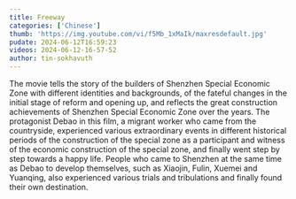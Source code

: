 ```yaml
---
title: Freeway
categories: ['Chinese']
thumb: 'https://img.youtube.com/vi/f5Mb_1xMaIk/maxresdefault.jpg'
pudate: 2024-06-12T16:59:23
videos: 2024-06-12-16-57-52
author: tin-sokhavuth
---
```

The movie tells the story of the builders of Shenzhen Special Economic Zone with different identities and backgrounds, of the fateful changes in the initial stage of reform and opening up, and reflects the great construction achievements of Shenzhen Special Economic Zone over the years. The protagonist Debao in this film, a migrant worker who came from the countryside, experienced various extraordinary events in different historical periods of the construction of the special zone as a participant and witness of the economic construction of the special zone, and finally went step by step towards a happy life. People who came to Shenzhen at the same time as Debao to develop themselves, such as Xiaojin, Fulin, Xuemei and Yuanqing, also experienced various trials and tribulations and finally found their own destination.